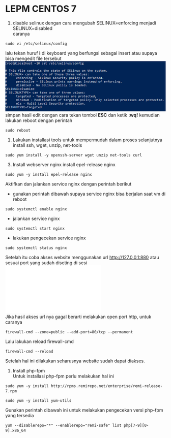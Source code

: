 # LEPM CENTOS 7
1. disable selinux dengan cara mengubah SELINUX=enforcing menjadi SELINUX=disabled
\
caranya
```plaintext 
sudo vi /etc/selinux/config
```
lalu tekan huruf **i** di keyboard yang berfungsi sebagai insert atau supaya bisa mengedit file tersebut
![disabled-selinux](/asset/image/disabled-selinux.png)
\
simpan hasil edit dengan cara tekan tombol **ESC** dan ketik **:wq!** kemudian lakukan reboot dengan perintah
```plaintext 
sudo reboot
```
1. Lakukan installasi tools untuk mempermudah dalam proses selanjutnya
\
install ssh, wget, unzip, net-tools
```plaintext 
sudo yum install -y openssh-server wget unzip net-tools curl
```
3. Install webserver nginx
install epel-release nginx
```plaintext
sudo yum -y install epel-release nginx
```
Aktifkan dan jalankan service nginx dengan perintah berikut
- gunakan perintah dibawah supaya service nginx bisa berjalan saat vm di reboot
```plaintext
sudo systemctl enable nginx
```
- jalankan service nginx
```plaintext
sudo systemctl start nginx
```
- lakukan pengecekan service nginx
```plaintext
sudo systemctl status nginx
```
Setelah itu coba akses website menggunakan url http://127.0.0.1:880 atau sesuai port yang sudah diseting di sesi ![**install centos 7 di virtualbox**](1_install_centos7_vbox_win10.md) \
Jika hasil akses url nya gagal berarti melakukan open port http, untuk caranya
```plaintext
firewall-cmd --zone=public --add-port=80/tcp --permanent
```
Lalu lakukan reload firewall-cmd
```plaintext
firewall-cmd --reload
```
Setelah hal ini dilakukan seharusnya website sudah dapat diakses.
1. Install php-fpm \
Untuk installasi php-fpm perlu melakukan hal ini
```plaintext
sudo yum -y install http://rpms.remirepo.net/enterprise/remi-release-7.rpm
```
```plaintext
sudo yum -y install yum-utils
```
Gunakan perintah dibawah ini untuk melakukan pengecekan versi php-fpm yang tersedia
```plaintext 
yum --disablerepo="*" --enablerepo="remi-safe" list php[7-9][0-9].x86_64
```